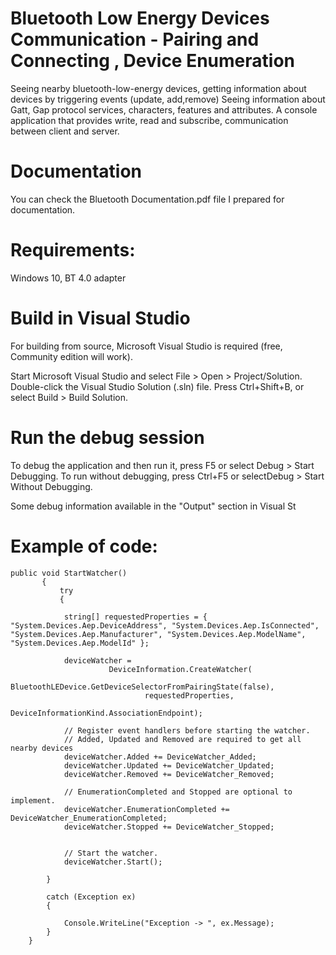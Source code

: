 # Bluetooth Low Energy Devices Communication - Pairing and Connecting , Device Enumeration
Seeing nearby bluetooth-low-energy devices, getting information about devices by triggering events (update, add,remove) Seeing information about Gatt, Gap protocol services, characters, features and attributes. A console application that provides write, read and subscribe, communication between client and server.

# Documentation
You can check the Bluetooth Documentation.pdf file I prepared for documentation. 

# Requirements:
Windows 10, BT 4.0 adapter

# Build in Visual Studio
For building from source, Microsoft Visual Studio is required (free, Community edition will work).

Start Microsoft Visual Studio and select File > Open > Project/Solution.
Double-click the Visual Studio Solution (.sln) file.
Press Ctrl+Shift+B, or select Build > Build Solution.
# Run the debug session
To debug the application and then run it, press F5 or select Debug > Start Debugging. To run without debugging, press Ctrl+F5 or selectDebug > Start Without Debugging.

Some debug information available in the "Output" section in Visual St

# Example of code:

    public void StartWatcher()
           {
               try
               {

                string[] requestedProperties = { "System.Devices.Aep.DeviceAddress", "System.Devices.Aep.IsConnected", "System.Devices.Aep.Manufacturer", "System.Devices.Aep.ModelName", "System.Devices.Aep.ModelId" };

                deviceWatcher =
                          DeviceInformation.CreateWatcher(
                              BluetoothLEDevice.GetDeviceSelectorFromPairingState(false),
                                  requestedProperties,
                                  DeviceInformationKind.AssociationEndpoint);

                // Register event handlers before starting the watcher.
                // Added, Updated and Removed are required to get all nearby devices
                deviceWatcher.Added += DeviceWatcher_Added;
                deviceWatcher.Updated += DeviceWatcher_Updated;
                deviceWatcher.Removed += DeviceWatcher_Removed;

                // EnumerationCompleted and Stopped are optional to implement.
                deviceWatcher.EnumerationCompleted += DeviceWatcher_EnumerationCompleted;
                deviceWatcher.Stopped += DeviceWatcher_Stopped;


                // Start the watcher.
                deviceWatcher.Start();

            }

            catch (Exception ex)
            {

                Console.WriteLine("Exception -> ", ex.Message);
            }
        }
